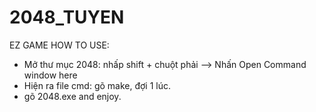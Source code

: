 # 2048_TUYEN
EZ GAME
HOW TO USE:
- Mở thư mục 2048: nhấp shift + chuột phải --> Nhấn Open Command window here
- Hiện ra file cmd: gõ make, đợi 1 lúc.
- gõ 2048.exe and enjoy.
